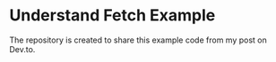 # Understand Fetch Example

The repository is created to share this example code from my post on Dev.to.
